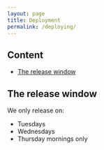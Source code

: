 ```yaml
---
layout: page
title: Deployment
permalink: /deploying/
---
```


## Content

* [The release window](#release-window)

## <a name="release-window"></a>The release window

We only release on: 

* Tuesdays
* Wednesdays
* Thursday mornings only
